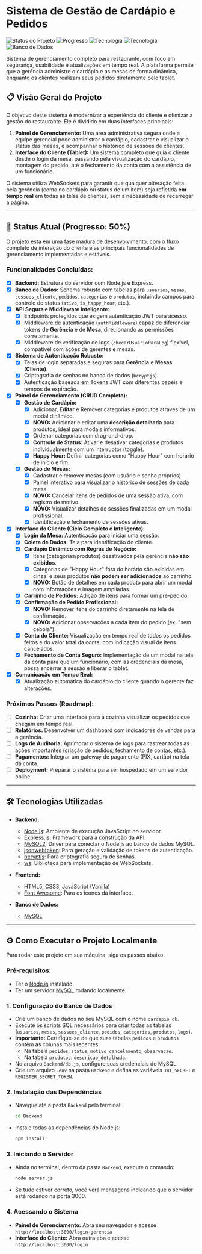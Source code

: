 # Sistema de Gestão de Cardápio e Pedidos

![Status do Projeto](https://img.shields.io/badge/status-em%20desenvolvimento-yellow ) ![Progresso](https://img.shields.io/badge/progresso-50%25-brightgreen ) ![Tecnologia](https://img.shields.io/badge/backend-Node.js%20%26%20Express-green ) ![Tecnologia](https://img.shields.io/badge/frontend-HTML,%20CSS,%20JS-blue ) ![Banco de Dados](https://img.shields.io/badge/database-MySQL-blueviolet )

Sistema de gerenciamento completo para restaurante, com foco em segurança, usabilidade e atualizações em tempo real. A plataforma permite que a gerência administre o cardápio e as mesas de forma dinâmica, enquanto os clientes realizam seus pedidos diretamente pelo tablet.

## 📋 Visão Geral do Projeto

O objetivo deste sistema é modernizar a experiência do cliente e otimizar a gestão do restaurante. Ele é dividido em duas interfaces principais:

1.  **Painel de Gerenciamento:** Uma área administrativa segura onde a equipe gerencial pode administrar o cardápio, cadastrar e visualizar o status das mesas, e acompanhar o histórico de sessões de clientes.
2.  **Interface do Cliente (Tablet):** Um sistema completo que guia o cliente desde o login da mesa, passando pela visualização do cardápio, montagem do pedido, até o fechamento da conta com a assistência de um funcionário.

O sistema utiliza WebSockets para garantir que qualquer alteração feita pela gerência (como no cardápio ou status de um item) seja refletida **em tempo real** em todas as telas de clientes, sem a necessidade de recarregar a página.

---

## 🚀 Status Atual (Progresso: 50%)

O projeto está em uma fase madura de desenvolvimento, com o fluxo completo de interação do cliente e as principais funcionalidades de gerenciamento implementadas e estáveis.

### Funcionalidades Concluídas:
-   [x] **Backend:** Estrutura do servidor com Node.js e Express.
-   [x] **Banco de Dados:** Schema robusto com tabelas para `usuarios`, `mesas`, `sessoes_cliente`, `pedidos`, `categorias` e `produtos`, incluindo campos para controle de status (`ativo`, `is_happy_hour`, etc.).
-   [x] **API Segura e Middleware Inteligente:**
    -   [x] Endpoints protegidos que exigem autenticação JWT para acesso.
    -   [x] Middleware de autenticação (`authMiddleware`) capaz de diferenciar tokens de **Gerência** e de **Mesa**, direcionando as permissões corretamente.
    -   [x] Middleware de verificação de logs (`checarUsuarioParaLog`) flexível, compatível com ações de gerentes e mesas.
-   [x] **Sistema de Autenticação Robusto:**
    -   [x] Telas de login separadas e seguras para **Gerência** e **Mesas (Cliente)**.
    -   [x] Criptografia de senhas no banco de dados (`bcryptjs`).
    -   [x] Autenticação baseada em Tokens JWT com diferentes papéis e tempos de expiração.
-   [x] **Painel de Gerenciamento (CRUD Completo):**
    -   [x] **Gestão de Cardápio:**
        -   [x] Adicionar, **Editar** e Remover categorias e produtos através de um modal dinâmico.
        -   [x] **NOVO:** Adicionar e editar uma **descrição detalhada** para produtos, ideal para modais informativos.
        -   [x] Ordenar categorias com drag-and-drop.
        -   [x] **Controle de Status:** Ativar e desativar categorias e produtos individualmente com um interruptor (toggle).
        -   [x] **Happy Hour:** Definir categorias como "Happy Hour" com horário de início e fim.
    -   [x] **Gestão de Mesas:**
        -   [x] Cadastrar e remover mesas (com usuário e senha próprios).
        -   [x] Painel interativo para visualizar o histórico de sessões de cada mesa.
        -   [x] **NOVO:** Cancelar itens de pedidos de uma sessão ativa, com registro de motivo.
        -   [x] **NOVO:** Visualizar detalhes de sessões finalizadas em um modal profissional.
        -   [x] Identificação e fechamento de sessões ativas.
-   [x] **Interface do Cliente (Ciclo Completo e Inteligente):**
    -   [x] **Login da Mesa:** Autenticação para iniciar uma sessão.
    -   [x] **Coleta de Dados:** Tela para identificação do cliente.
    -   [x] **Cardápio Dinâmico com Regras de Negócio:**
        -   [x] Itens (categorias/produtos) desativados pela gerência **não são exibidos**.
        -   [x] Categorias de "Happy Hour" fora do horário são exibidas em cinza, e seus produtos **não podem ser adicionados** ao carrinho.
        -   [x] **NOVO:** Botão de detalhes em cada produto para abrir um modal com informações e imagem ampliadas.
    -   [x] **Carrinho de Pedidos:** Adição de itens para formar um pré-pedido.
    -   [x] **Confirmação de Pedido Profissional:**
        -   [x] **NOVO:** Remover itens do carrinho diretamente na tela de confirmação.
        -   [x] **NOVO:** Adicionar observações a cada item do pedido (ex: "sem cebola").
    -   [x] **Conta do Cliente:** Visualização em tempo real de todos os pedidos feitos e do valor total da conta, com indicação visual de itens cancelados.
    -   [x] **Fechamento de Conta Seguro:** Implementação de um modal na tela da conta para que um funcionário, com as credenciais da mesa, possa encerrar a sessão e liberar o tablet.
-   [x] **Comunicação em Tempo Real:**
    -   [x] Atualização automática do cardápio do cliente quando o gerente faz alterações.

### Próximos Passos (Roadmap):
-   [ ] **Cozinha:** Criar uma interface para a cozinha visualizar os pedidos que chegam em tempo real.
-   [ ] **Relatórios:** Desenvolver um dashboard com indicadores de vendas para a gerência.
-   [ ] **Logs de Auditoria:** Aprimorar o sistema de logs para rastrear todas as ações importantes (criação de pedidos, fechamento de contas, etc.).
-   [ ] **Pagamentos:** Integrar um gateway de pagamento (PIX, cartão) na tela da conta.
-   [ ] **Deployment:** Preparar o sistema para ser hospedado em um servidor online.

---

## 🛠️ Tecnologias Utilizadas

*   **Backend:**
    *   [Node.js](https://nodejs.org/ ): Ambiente de execução JavaScript no servidor.
    *   [Express.js](https://expressjs.com/ ): Framework para a construção da API.
    *   [MySQL2](https://github.com/sidorares/node-mysql2 ): Driver para conectar o Node.js ao banco de dados MySQL.
    *   [jsonwebtoken](https://github.com/auth0/node-jsonwebtoken ): Para geração e validação de tokens de autenticação.
    *   [bcryptjs](https://github.com/dcodeIO/bcrypt.js ): Para criptografia segura de senhas.
    *   [ws](https://github.com/websockets/ws ): Biblioteca para implementação de WebSockets.

*   **Frontend:**
    *   HTML5, CSS3, JavaScript (Vanilla)
    *   [Font Awesome](https://fontawesome.com/ ): Para os ícones da interface.

*   **Banco de Dados:**
    *   [MySQL](https://www.mysql.com/ )

---

## ⚙️ Como Executar o Projeto Localmente

Para rodar este projeto em sua máquina, siga os passos abaixo.

### Pré-requisitos:
*   Ter o [Node.js](https://nodejs.org/ ) instalado.
*   Ter um servidor [MySQL](https://www.mysql.com/ ) rodando localmente.

### 1. Configuração do Banco de Dados
-   Crie um banco de dados no seu MySQL com o nome `cardapio_db`.
-   Execute os scripts SQL necessários para criar todas as tabelas (`usuarios`, `mesas`, `sessoes_cliente`, `pedidos`, `categorias`, `produtos`, `logs`).
-   **Importante:** Certifique-se de que suas tabelas `pedidos` e `produtos` contêm as colunas mais recentes:
    -   Na tabela `pedidos`: `status`, `motivo_cancelamento`, `observacao`.
    -   Na tabela `produtos`: `descricao_detalhada`.
-   No arquivo `Backend/db.js`, configure suas credenciais do MySQL.
-   Crie um arquivo `.env` na pasta `Backend` e defina as variáveis `JWT_SECRET` e `REGISTER_SECRET_TOKEN`.

### 2. Instalação das Dependências
-   Navegue até a pasta `Backend` pelo terminal:
    ```bash
    cd Backend
    ```
-   Instale todas as dependências do Node.js:
    ```bash
    npm install
    ```

### 3. Iniciando o Servidor
-   Ainda no terminal, dentro da pasta `Backend`, execute o comando:
    ```bash
    node server.js
    ```
-   Se tudo estiver correto, você verá mensagens indicando que o servidor está rodando na porta 3000.

### 4. Acessando o Sistema
-   **Painel de Gerenciamento:** Abra seu navegador e acesse `http://localhost:3000/login-gerencia`
-   **Interface do Cliente:** Abra outra aba e acesse `http://localhost:3000/login`
